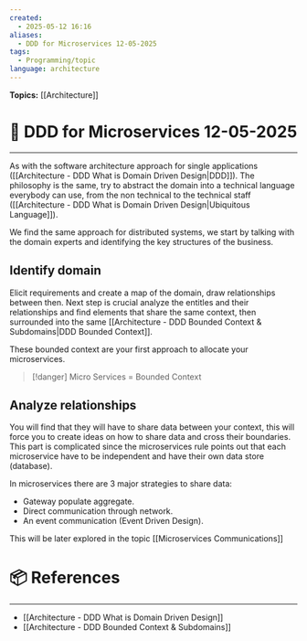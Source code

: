 ```yaml
---
created:
  - 2025-05-12 16:16
aliases:
  - DDD for Microservices 12-05-2025
tags:
  - Programming/topic
language: architecture
---
```


**Topics:** [[Architecture]]

# 📃 DDD for Microservices 12-05-2025

---
As with the software architecture approach for single applications ([[Architecture - DDD What is Domain Driven Design|DDD]]). The philosophy is the same, try to abstract the domain into a technical language everybody can use, from the non technical to the technical staff ([[Architecture - DDD What is Domain Driven Design|Ubiquitous Language]]).

We find the same approach for distributed systems, we start by talking with the domain experts and identifying the key structures of the business.

## Identify domain
Elicit requirements and create a map of the domain, draw relationships between then.
Next step is crucial analyze the entitles and their relationships and find elements that share the same context, then surrounded into the same [[Architecture - DDD Bounded Context & Subdomains|DDD Bounded Context]].

These bounded context are your first approach to allocate your microservices.

> [!danger] Micro Services = Bounded Context
## Analyze relationships
You will find that they will have to share data between your context, this will force you to create ideas on how to share data and cross their boundaries. This part is complicated since the microservices rule points out that each microservice have to be independent and have their own data store (database).

In microservices there are 3 major strategies to share data:
- Gateway populate aggregate.
- Direct communication through network.
- An event communication (Event Driven Design).

This will be later explored in the topic [[Microservices Communications]]

# 📦 References

---
- [[Architecture - DDD What is Domain Driven Design]]
- [[Architecture - DDD Bounded Context & Subdomains]]